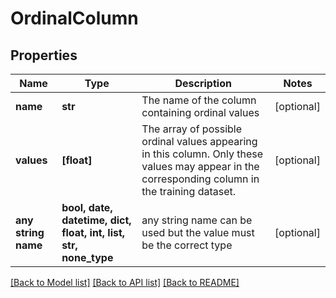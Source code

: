 # OrdinalColumn


## Properties
Name | Type | Description | Notes
------------ | ------------- | ------------- | -------------
**name** | **str** | The name of the column containing ordinal values | [optional] 
**values** | **[float]** | The array of possible ordinal values appearing in this column.  Only these values may appear in the corresponding column in the training dataset. | [optional] 
**any string name** | **bool, date, datetime, dict, float, int, list, str, none_type** | any string name can be used but the value must be the correct type | [optional]

[[Back to Model list]](../README.md#documentation-for-models) [[Back to API list]](../README.md#documentation-for-api-endpoints) [[Back to README]](../README.md)


